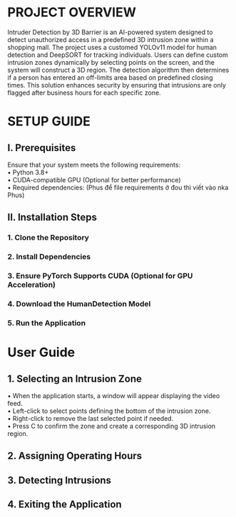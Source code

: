 # PROJECT OVERVIEW  
Intruder Detection by 3D Barrier is an AI-powered system designed to detect unauthorized access in a predefined 3D intrusion zone within a shopping mall. The project uses a customed YOLOv11 model for human detection and DeepSORT for tracking individuals. Users can define custom intrusion zones dynamically by selecting points on the screen, and the system will construct a 3D region. The detection algorithm then determines if a person has entered an off-limits area based on predefined closing times. This solution enhances security by ensuring that intrusions are only flagged after business hours for each specific zone.  
# SETUP GUIDE  
## I. Prerequisites  
Ensure that your system meets the following requirements:  
•	Python 3.8+  
•	CUDA-compatible GPU (Optional for better performance)  
•	Required dependencies: (Phus để file requirements ở đou thì viết vào nka Phus)  
## II. Installation Steps  
### 1. Clone the Repository  
### 2. Install Dependencies  
### 3. Ensure PyTorch Supports CUDA (Optional for GPU Acceleration)  
### 4. Download the HumanDetection Model  
### 5. Run the Application  
# User Guide  
## 1. Selecting an Intrusion Zone  
•	When the application starts, a window will appear displaying the video feed.  
•	Left-click to select points defining the bottom of the intrusion zone.  
•	Right-click to remove the last selected point if needed.  
•	Press C to confirm the zone and create a corresponding 3D intrusion region.   
## 2. Assigning Operating Hours  
## 3. Detecting Intrusions  
## 4. Exiting the Application





